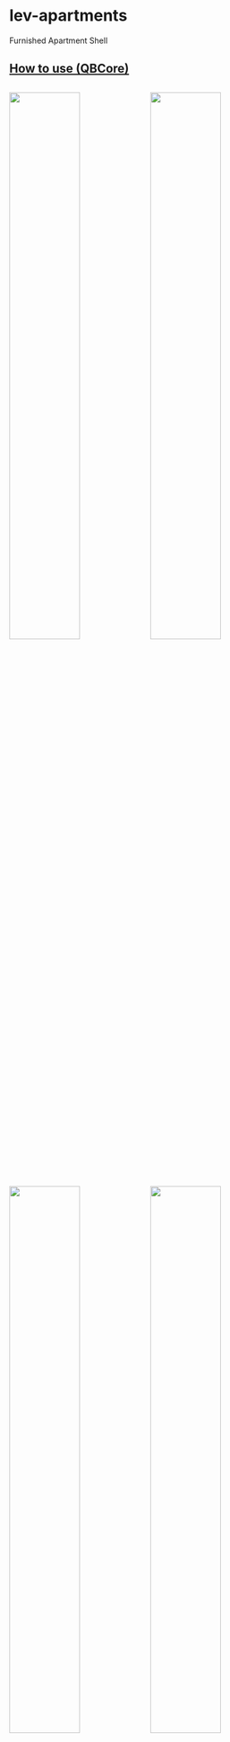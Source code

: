 # lev-apartments
Furnished Apartment Shell

[How to use (QBCore)](#how-to-use)
------
<img src="https://i.imgur.com/OQ8J0xk.png" width=50% height=50%><img src="https://i.imgur.com/g3IhkD1.png" width=50% height=50%>
<img src="https://i.imgur.com/YxW2v8C.png" width=50% height=50%><img src="https://i.imgur.com/1DYVrIJ.png" width=50% height=50%>
<img src="https://i.imgur.com/fLBWXMX.png" width=50% height=50%><img src="https://i.imgur.com/F9GnC2x.png" width=50% height=50%>
------

# How to use
* Put lev_apartment folder to resources folder (make sure you start it via server.cfg)
* Open **qb-interior / client / main.lua** and replace ```CreateApartmentFurnished``` export with this code:
  *
  ```lua
  exports('CreateApartmentFurnished', function(spawn)
	local objects = {}
    local POIOffsets = {}
    POIOffsets.exit = json.decode('{"x": 0.80353, "y": 1.94699, "z": 0.960894, "h": 270.76}')
    POIOffsets.clothes = json.decode('{"x": -7.04442, "y": -2.97699, "z": 0.960894, "h": 181.75}')
    POIOffsets.stash = json.decode('{"x": -3.04442, "y": 2.17699, "z": 0.960894, "h": 181.75}')
    POIOffsets.logout = json.decode('{"x": 1.010176, "y": 2.29546, "z": 0.960894, "h": 91.18}')

	local spawnPointX = 0.089353
	local spawnPointY = -2.67699
	local spawnPointZ = 0.760894
	local spawnPointH = 270.76

    DoScreenFadeOut(500)
    while not IsScreenFadedOut() do
        Wait(10)
    end
	RequestModel(`lev_apartment_shell`)
	while not HasModelLoaded(`lev_apartment_shell`) do
		Wait(3)
	end

	local house = CreateObject(`lev_apartment_shell`, spawn.x, spawn.y, spawn.z, false, false, false)
    FreezeEntityPosition(house, true)
    objects[#objects+1] = house
	TeleportToInterior(spawn.x + spawnPointX, spawn.y + spawnPointY, spawn.z + spawnPointZ, spawnPointH)

	if IsNew then
		SetTimeout(750, function()
			TriggerEvent('qb-clothes:client:CreateFirstCharacter')
			IsNew = false
		end)
	end
    return { objects, POIOffsets }
  end)
  
## Optional
* If you want lighting effect that changes during night and day, go to **qb-apartments / client / main.lua** and find **local function EnterApartment(...)** and replace ```TriggerEvent('qb-weathersync:client:DisableSync')``` with ```TriggerEvent('qb-weathersync:client:EnableSync')```

## Notes
* If you are on **latest** QB-Core, use this snippet instead:
```lua
local function CreateShell(spawn, exitXYZH, model)
    local objects = {}
    local POIOffsets = {}
    POIOffsets.exit = exitXYZH
    DoScreenFadeOut(500)
    while not IsScreenFadedOut() do
        Wait(10)
    end
    RequestModel(model)
    while not HasModelLoaded(model) do
        Wait(1000)
    end
    local house = CreateObject(model, spawn.x, spawn.y, spawn.z, false, false, false)

    local spawnPointX = 0.089353
    local spawnPointY = -2.67699
    local spawnPointZ = 0.760894
    local spawnPointH = 270.76

    FreezeEntityPosition(house, true)
    objects[#objects+1] = house
    TeleportToInterior(spawn.x + spawnPointX, spawn.y + spawnPointY, spawn.z + spawnPointZ, spawnPointH)
    
    return { objects, POIOffsets }
end

exports('CreateShell', function(spawn, exitXYZH, model)
    return CreateShell(spawn, exitXYZH, model)
end)

-- Starting Apartment

exports('CreateApartmentFurnished', function(spawn)

    local exit = json.decode('{"x": 0.80353, "y": 1.94699, "z": 0.960894, "h": 270.76}')
    
    local model = "lev_apartment_shell"
    local obj = CreateShell(spawn, exit, model)
    if obj and obj[2] then
        obj[2].clothes = json.decode('{"x": -7.04442, "y": -2.97699, "z": 0.960894, "h": 181.75}')
        obj[2].stash = json.decode('{"x": -3.04442, "y": 2.17699, "z": 0.960894, "h": 181.75}')
        obj[2].logout = json.decode('{"x": 1.010176, "y": 2.29546, "z": 0.960894, "h": 91.18}')
    end
    if IsNew then
        SetTimeout(750, function()
            TriggerEvent('qb-clothes:client:CreateFirstCharacter')
            IsNew = false
        end)
    end
    return { obj[1], obj[2] }
end)
```


# How to use with PS-Housing
* Put lev_apartment folder to resources folder (make sure you start it via server.cfg)
* Open **ps-housing / shared / config.lua** and add code below on ```Config.Shells```
  *
```lua
["Lev Apartment"] = {
        label = "Lev Apartment",
        hash = `lev_apartment_shell`,
        doorOffset = { x = -0.460083, y = -2.334961, z = -1.524574, h = 271.055664, width = 2.0 },
        stash = {
            maxweight = 350000, 
            slots = 12,
        },
        imgs = {
            {
                url = "https://media.discordapp.net/attachments/1075836266005938216/1135668239083503646/image.png",
                label = "Entrance and Bedroom",
            },

        },
    },
```
If you want to use as apartment , you should change the ```Config.Apartments``` shell  to  ```shell = "Lev Apartment"```
